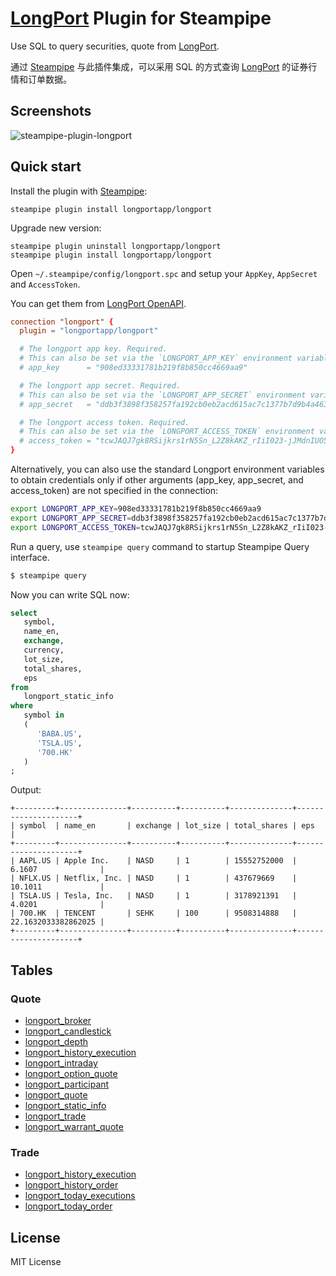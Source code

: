 # [LongPort](https://open.longportapp.com) Plugin for Steampipe

Use SQL to query securities, quote from [LongPort](https://open.longportapp.com).

通过 [Steampipe](https://steampipe.io) 与此插件集成，可以采用 SQL 的方式查询 [LongPort](https://open.longportapp.com) 的证券行情和订单数据。

## Screenshots

![steampipe-plugin-longport](https://github.com/longportapp/steampipe-plugin-longport/assets/5518/e30266c3-48cb-4558-ab57-ae44d200e369)

## Quick start

Install the plugin with [Steampipe](https://steampipe.io):

```shell
steampipe plugin install longportapp/longport
```

Upgrade new version:

```shell
steampipe plugin uninstall longportapp/longport
steampipe plugin install longportapp/longport
```

Open `~/.steampipe/config/longport.spc` and setup your `AppKey`, `AppSecret` and `AccessToken`.

You can get them from [LongPort OpenAPI](https://open.longportapp.com/en/docs/how-to-access-api).

```conf
connection "longport" {
  plugin = "longportapp/longport"

  # The longport app key. Required.
  # This can also be set via the `LONGPORT_APP_KEY` environment variable.
  # app_key      = "908ed33331781b219f8b850cc4669aa9"

  # The longport app secret. Required.
  # This can also be set via the `LONGPORT_APP_SECRET` environment variable.
  # app_secret   = "ddb3f3898f358257fa192cb0eb2acd615ac7c1377b7d9b4a4633fd4c6e4b155d"

  # The longport access token. Required.
  # This can also be set via the `LONGPORT_ACCESS_TOKEN` environment variable.
  # access_token = "tcwJAQJ7gk8RSijkrs1rN5Sn_L2Z8kAKZ_rIiI023-jJMdnIUO5T0RTl1HN7Q0tImFTHHWhz5KGMcUwHgpl7gwq44NvrR"
}
```

Alternatively, you can also use the standard Longport environment variables to obtain credentials only if other arguments (app_key, app_secret, and access_token) are not specified in the connection:

```bash
export LONGPORT_APP_KEY=908ed33331781b219f8b850cc4669aa9
export LONGPORT_APP_SECRET=ddb3f3898f358257fa192cb0eb2acd615ac7c1377b7d9b4a4633fd4c6e4b155d
export LONGPORT_ACCESS_TOKEN=tcwJAQJ7gk8RSijkrs1rN5Sn_L2Z8kAKZ_rIiI023-jJMdnIUO5T0RTl1HN7Q0tImFTHHWhz5KGMcUwHgpl7gwq44NvrR
```

Run a query, use `steampipe query` command to startup Steampipe Query interface.

```bash
$ steampipe query
```

Now you can write SQL now:

```sql
select
   symbol,
   name_en,
   exchange,
   currency,
   lot_size,
   total_shares,
   eps
from
   longport_static_info
where
   symbol in
   (
      'BABA.US',
      'TSLA.US',
      '700.HK'
   )
;
```

Output:

```
+---------+---------------+----------+----------+--------------+---------------------+
| symbol  | name_en       | exchange | lot_size | total_shares | eps                 |
+---------+---------------+----------+----------+--------------+---------------------+
| AAPL.US | Apple Inc.    | NASD     | 1        | 15552752000  | 6.1607              |
| NFLX.US | Netflix, Inc. | NASD     | 1        | 437679669    | 10.1011             |
| TSLA.US | Tesla, Inc.   | NASD     | 1        | 3178921391   | 4.0201              |
| 700.HK  | TENCENT       | SEHK     | 100      | 9508314888   | 22.1632033382862025 |
+---------+---------------+----------+----------+--------------+---------------------+
```

## Tables

### Quote

- [longport_broker](./docs/tables/longport_broker.md)
- [longport_candlestick](./docs/tables/longport_candlestick.md)
- [longport_depth](./docs/tables/longport_depth.md)
- [longport_history_execution](./docs/tables/longport_history_execution.md)
- [longport_intraday](./docs/tables/longport_intraday.md)
- [longport_option_quote](./docs/tables/longport_option_quote.md)
- [longport_participant](./docs/tables/longport_participant.md)
- [longport_quote](./docs/tables/longport_quote.md)
- [longport_static_info](./docs/tables/longport_static_info.md)
- [longport_trade](./docs/tables/longport_trade.md)
- [longport_warrant_quote](./docs/tables/longport_warrant_quote.md)

### Trade

- [longport_history_execution](./docs/tables/longport_history_execution.md)
- [longport_history_order](./docs/tables/longport_history_order.md)
- [longport_today_executions](./docs/tables/longport_today_executions.md)
- [longport_today_order](./docs/tables/longport_today_order.md)

## License

MIT License
